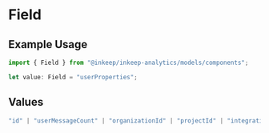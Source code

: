 # Field

## Example Usage

```typescript
import { Field } from "@inkeep/inkeep-analytics/models/components";

let value: Field = "userProperties";
```

## Values

```typescript
"id" | "userMessageCount" | "organizationId" | "projectId" | "integrationId" | "firstMessageTime" | "type" | "properties" | "userProperties"
```